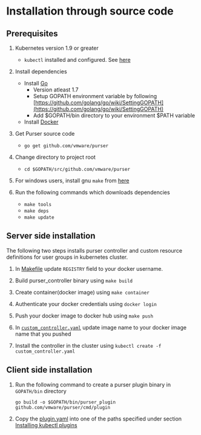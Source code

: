 # Installation through source code

## Prerequisites

1. Kubernetes version 1.9 or greater
    * ``kubectl`` installed and configured. See [here](https://kubernetes.io/docs/tasks/tools/install-kubectl/)

1. Install dependencies 
    * Install [Go](https://golang.org/dl/)
        - Version atleast 1.7
        - Setup GOPATH environment variable by following [https://github.com/golang/go/wiki/SettingGOPATH](https://github.com/golang/go/wiki/SettingGOPATH)
        - Add $GOPATH/bin directory to your environment $PATH variable
    * Install [Docker](https://www.docker.com/get-started)

1. Get Purser source code
    * `go get github.com/vmware/purser`

1. Change directory to project root
    * `cd $GOPATH/src/github.com/vmware/purser`

1. For windows users, install gnu `make` from [here](http://gnuwin32.sourceforge.net/packages/make.htm)

1. Run the following commands which downloads dependencies
    * `make tools`
    * `make deps`
    * `make update`

## Server side installation

The following two steps installs purser controller and custom resource definitions for user groups in kubernetes cluster.

1. In [Makefile](./Makefile) update `REGISTRY` field to your docker username.

1. Build purser_controller binary using `make build`

1. Create container(docker image) using `make container`

1. Authenticate your docker credentials using `docker login`

1. Push your docker image to docker hub using `make push`

1. In [`custom_controller.yaml`](./custom_controller.yaml) update image name to your docker image name that you pushed

1. Install the controller in the cluster using `kubectl create -f custom_controller.yaml`

## Client side installation

1. Run the following command to create a purser plugin binary in 
   `GOPATH/bin` directory

    `go build -o $GOPATH/bin/purser_plugin github.com/vmware/purser/cmd/plugin`

1. Copy the [plugin.yaml](./plugin.yaml) into one of the paths specified under 
   section [Installing kubectl plugins](https://kubernetes.io/docs/tasks/extend-kubectl/kubectl-plugins/)